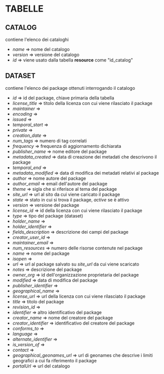 # TABELLE
## CATALOG
contiene l'elenco dei cataloghi
- *name* => nome del catalogo
- *version* => versione del catalogo
- *id* => viene usato dalla tabella **resource** come "id_catalog"


## DATASET
contiene l'elenco dei package ottenuti interrogando il catalogo
- *id* => id del package, chiave primaria della tabella
- *license_title* => titolo della licenza con cui viene rilasciato il package
- *maintainer* => 
- *encoding* => 
- *issued* => 
- *temporal_start* => 
- *private* => 
- *creation_date* => 
- *num_tags* => numero di tag correlati
- *frequency* => frequenza di aggiornamento dichiarata
- *publisher_name* => nome editore del package
- *metadata_created* => data di creazione dei metadati che descrivono il package
- *temporal_end* => 
- *metadata_modified* => data di modifica dei metadati relativi al package
- *author* => nome autore del package
- *author_email* => email dell'autore del package
- *theme* => sigla che si riferisce al tema del package
- *site_url* => url al sito da cui viene caricato il package
- *state* => stato in cui si trova il package, *active* se è attivo
- *version* => versione del package
- *license_id* => id della licenza con cui viene rilasciato il package
- *type* => tipo del package (dataset)
- *holder_name* => 
- *holder_identifier* => 
- *fields_description* => descrizione dei campi del package
- *creator_user_id* => 
- *maintainer_email* => 
- *num_resources* => numero delle risorse contenute nel package
- *name* => nome del package
- *isopen* => 
- *url* => url al package salvato su *site_url* da cui viene scaricato
- *notes* => descrizione del package
- *owner_org* => id dell'organizzazione proprietaria del package
- *modified* => data di modifica del package
- *publisher_identifier* => 
- *geographical_name* => 
- *license_url* => url della licenza con cui viene rilasciato il package
- *title* => titolo del package
- *revision_id* => 
- *identifier* => altro identificativo del package
- *creator_name* => nome del creatore del package
- *creator_identifier* => identificativo del creatore del package
- *conforms_to* => 
- *language* => 
- *alternate_identifier* => 
- *is_version_of* => 
- *contact* => 
- *geographical_geonames_url* => url di geonames che descrive i limiti geografici a cui fa riferimento il package
- *portalUrl* => url del catalogo
